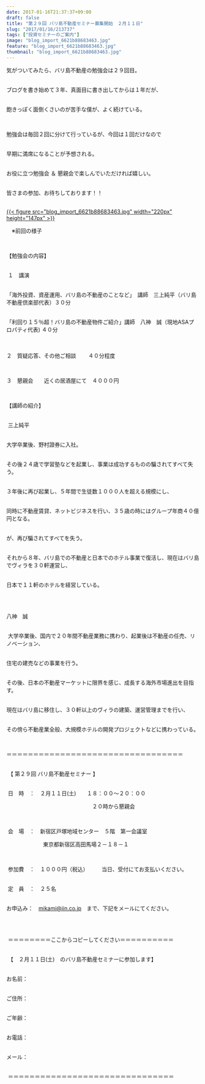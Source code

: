 ```yaml
---
date: 2017-01-16T21:37:37+09:00
draft: false
title: "第２９回 バリ島不動産セミナー募集開始　２月１１日"
slug: "2017/01/16/213737"
tags: ["投資セミナーのご案内"]
image: "blog_import_6621b88683463.jpg"
feature: "blog_import_6621b88683463.jpg"
thumbnail: "blog_import_6621b88683463.jpg"
---
```

<p>気がついてみたら、バリ島不動産の勉強会は２９回目。</p><p><br/>ブログを書き始めて３年、真面目に書き出してからは１年だが、</p><p><br/>飽きっぽく面倒くさいのが苦手な僕が、よく続けている。</p><p> </p><p>勉強会は毎回２回に分けて行っているが、今回は１回だけなので</p><p><br/>早期に満席になることが予想される。</p><p><br/>お役に立つ勉強会 ＆ 懇親会で楽しんでいただければ嬉しい。</p><p><br/>皆さまの参加、お待ちしております！！</p><p><br/><a href="blog_import_6621b8879aeed.jpg">{{< figure src="blog_import_6621b88683463.jpg" width="220px" height="147px" >}}</a></p><p>　※前回の様子</p><p> </p><p>【勉強会の内容】</p><p><br/> １　講演</p><p> <br/>「海外投資、資産運用、バリ島の不動産のことなど」　講師　三上純平（バリ島不動産倶楽部代表）３０分</p><p><br/>「利回り１５％超！バリ島の不動産物件ご紹介」講師　八神　誠（現地ASAプロパティ代表) ４０分<br/> </p><p><br/>２　質疑応答、その他ご相談 　　４０分程度</p><p> </p><p>３　懇親会　　近くの居酒屋にて　４０００円</p><p> </p><p>【講師の紹介】</p><p><br/> 三上純平</p><p><br/>大学卒業後、野村證券に入社。</p><p><br/>その後２４歳で学習塾などを起業し、事業は成功するものの騙されてすべて失う。</p><p><br/>３年後に再び起業し、５年間で生徒数１０００人を超える規模にし、</p><p><br/>同時に不動産賃貸、ネットビジネスを行い、３５歳の時にはグループ年商４０億円となる。</p><p><br/>が、再び騙されてすべてを失う。</p><p><br/>それから８年、バリ島での不動産と日本でのホテル事業で復活し、現在はバリ島でヴィラを３０軒運営し、</p><p><br/>日本で１１軒のホテルを経営している。</p><p> </p><p><br/>八神　誠</p><p><br/> 大学卒業後、国内で２０年間不動産業務に携わり、起業後は不動産の任売、リノベーション、</p><p><br/>住宅の建売などの事業を行う。</p><p><br/>その後、日本の不動産マーケットに限界を感じ、成長する海外市場進出を目指す。</p><p><br/>現在はバリ島に移住し、３０軒以上のヴィラの建築、運営管理までを行い、</p><p><br/>その傍ら不動産業全般、大規模ホテルの開発プロジェクトなどに携わっている。</p><p> </p><p>＝＝＝＝＝＝＝＝＝＝＝＝＝＝＝＝＝＝＝＝＝＝＝＝＝＝＝＝＝＝＝＝＝</p><p><br/> 【 第２９回 バリ島不動産セミナー 】</p><p><br/> 日　時　：　２月１１日(土)　　１８：００～２０：００</p><p>　　　　　　　　　　　　　　　　２０時から懇親会</p><p> </p><p> 会　場　：　新宿区戸塚地域センター　５階　第一会議室　</p><p>   　　　　　　東京都新宿区高田馬場２－１８－１     </p><p>          </p><p> 参加費　：　１０００円（税込）　　　当日、受付にてお支払いください。</p><p><br/> 定　員　：　２５名</p><p><br/>お申込み：　<a href="mailto:mikami@iin.co.jp">mikami@iin.co.jp</a>　まで、下記をメールにてください。</p><p> </p><p><br/> ＝＝＝＝＝＝＝＝ここからコピーしてください＝＝＝＝＝＝＝＝＝＝</p><p><br/> 【　２月１１日(土)　のバリ島不動産セミナーに参加します】</p><p><br/>お名前：</p><p><br/>ご住所：</p><p><br/>ご年齢：</p><p><br/>お電話：</p><p><br/>メール：</p><p><br/> ＝＝＝＝＝＝＝＝＝＝＝＝＝＝＝＝＝＝＝＝＝＝＝＝＝＝＝＝＝＝＝</p>

